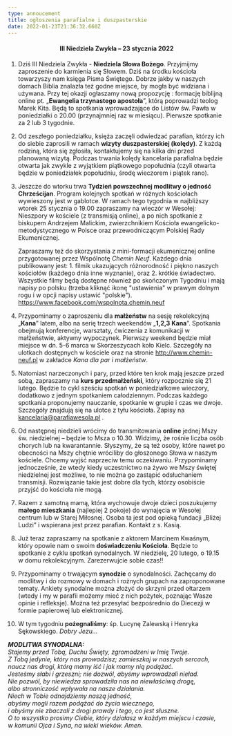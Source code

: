 ```yaml
---
type: annoucement
title: ogłoszenia parafialne i duszpasterskie
date: 2022-01-23T21:36:32.660Z
---
```

<h4 style="text-align:center;">III Niedziela Zwykła – 23 stycznia 2022</h4>

1. Dziś III Niedziela Zwykła - **Niedziela Słowa Bożego**. Przyjmijmy zaproszenie do karmienia się Słowem. Dziś na środku kościoła towarzyszy nam księga Pisma Świętego. Dobrze jakby w naszych domach Biblia znalazła też godne miejsce, by mogła być widziana i używana. Przy tej okazji ogłaszamy nową propozycję : formację biblijną online pt. „**Ewangelia trzynastego apostoła**”, którą poprowadzi teolog Marek Kita. Będą to spotkania wprowadzające do Listów św. Pawła w poniedziałki o 20.00 (przynajmniej raz w miesiącu). Pierwsze spotkanie za 2 lub 3 tygodnie.
2. Od zeszłego poniedziałku, księża zaczęli odwiedzać parafian, którzy ich do siebie zaprosili w ramach **wizyty duszpasterskiej (kolędy)**. Z każdą rodziną, która się zgłosiła, kontaktujemy się na kilka dni przed planowaną wizytą. Podczas trwania kolędy kancelaria parafialna będzie otwarta jak zwykle z wyjątkiem piątkowego popołudnia (czyli otwarta będzie w poniedziałek popołudniu, środę wieczorem i piątek rano).
3. Jeszcze do wtorku trwa **Tydzień powszechnej modlitwy o jedność Chrześcijan**. Program kolejnych spotkań w różnych kościołach wywieszony jest w gablotce. W ramach tego tygodnia w najbliższy wtorek 25 stycznia o 19.00 zapraszamy na wieczór w Wesołej: Nieszpory w kościele (z transmisją online), a po nich spotkanie z biskupem Andrzejem Malickim, zwierzchnikiem Kościoła ewangelicko-metodystycznego w Polsce oraz przewodniczącym Polskiej Rady Ekumenicznej.

   Zapraszamy też do skorzystania z mini-formacji ekumenicznej online przygotowanej przez Wspólnotę *Chemin Neuf*. Każdego dnia publikowany jest: 1. filmik ukazujących różnorodność i piękno naszych kościołów (każdego dnia inne wyznanie), oraz 2. krótkie świadectwo. Wszystkie filmy będą dostępne również po skończonym Tygodniu i mają napisy po polsku (trzeba kliknąć ikonę "ustawienia" w prawym dolnym rogu i w opcji napisy ustawić "polskie"). <https://www.facebook.com/wspolnota.chemin.neuf>
4. Przypominamy o zaproszeniu dla **małżeństw** na sesję rekolekcyjną „**Kana**” latem, albo na serię trzech weekendów „**1,2,3 Kana**”. Spotkania obejmują konferencje, warsztaty, ćwiczenia z komunikacji w małżeństwie, aktywny wypoczynek. Pierwszy weekend będzie miał miejsce w dn. 5-6 marca w Skorzeszycach koło Kielc. Szczegóły na ulotkach dostępnych w kościele oraz na stronie <http://www.chemin-neuf.pl> w zakładce *Kana dla par i małżeństw*.
5. Natomiast narzeczonych i pary, przed które ten krok mają jeszcze przed sobą, zapraszamy na **kurs przedmałżeński**, który rozpocznie się 21 lutego. Będzie to cykl sześciu spotkań w poniedziałkowe wieczory, dodatkowo z jednym spotkaniem całodziennym. Podczas każdego spotkania proponujemy nauczanie, spotkanie w grupie i czas we dwoje. Szczegóły znajdują się na ulotce z tyłu kościoła. Zapisy na [kancelaria@parafiawesola.pl](mailto:kancelaria@parafiawesola.pl) .
6. Od następnej niedzieli wrócimy do transmitowania **online** jednej Mszy św. niedzielnej – będzie to Msza o 10.30. Widzimy, że rośnie liczba osób chorych lub na kwarantannie. Słyszymy, że są też osoby, które nawet po obecności na Mszy chętnie wróciliby do głoszonego Słowa w naszym kościele. Chcemy wyjść naprzeciw temu oczekiwaniu. Przypominamy jednocześnie, że wtedy kiedy uczestnictwo na żywo we Mszy świętej niedzielnej jest możliwe, to nie można go zastąpić odsłuchaniem transmisji. Rozwiązanie takie jest dobre dla tych, którzy osobiście przyjść do kościoła nie mogą.
7. Razem z samotną mamą, która wychowuje dwoje dzieci poszukujemy **małego mieszkania** (najlepiej 2 pokoje) do wynajęcia w Wesołej centrum lub w Starej Miłosnej. Osoba ta jest pod opieką fundacji „Bliżej Ludzi” i wspierana jest przez parafian. Kontakt z s. Kasią.
8. Już teraz zapraszamy na spotkanie z aktorem Marcinem Kwaśnym, który opowie nam o swoim **doświadczeniu Kościoła**. Będzie to spotkanie z cyklu spotkań synodalnych. W niedzielę, 20 lutego, o 19.15 w domu rekolekcyjnym. Zarezerwujcie sobie czas!!
9. Przypominamy o trwającym **synodzie** o synodalności. Zachęcamy do modlitwy i do rozmowy w domach i rożnych grupach na zaproponowane tematy. Ankiety synodalne można złożyć do skrzyni przed ołtarzem (wtedy i my w parafii możemy mieć z nich pożytek, poznając Wasze opinie i refleksje). Można też przesyłać bezpośrednio do Diecezji w formie papierowej lub elektronicznej.
10. W tym tygodniu **pożegnaliśmy**: śp. Lucynę Zalewską i Henryka Sękowskiego. *Dobry Jezu…*

***MODLITWA SYNODALNA:***\
*Stajemy przed Tobą, Duchu Święty, zgromadzeni w Imię Twoje.\
Z Tobą jedynie, który nas prowadzisz; zamieszkaj w naszych sercach,* \
*naucz nas drogi, którą mamy iść i jak mamy nią podążać.* \
*Jesteśmy słabi i grzeszni; nie dozwól, abyśmy wprowadzali nieład.\
Nie pozwól, by niewiedza sprowadziła nas na niewłaściwą drogę,* \
*albo stronniczość wpływała na nasze działania.* \
*Niech w Tobie odnajdziemy naszą jedność,* \
*abyśmy mogli razem podążać do życia wiecznego,* \
*i abyśmy nie zbaczali z drogi prawdy i tego, co jest słuszne.\
O to wszystko prosimy Ciebie, który działasz w każdym miejscu i czasie,\
w komunii Ojca i Syna, na wieki wieków. Amen.*

<!--EndFragment-->